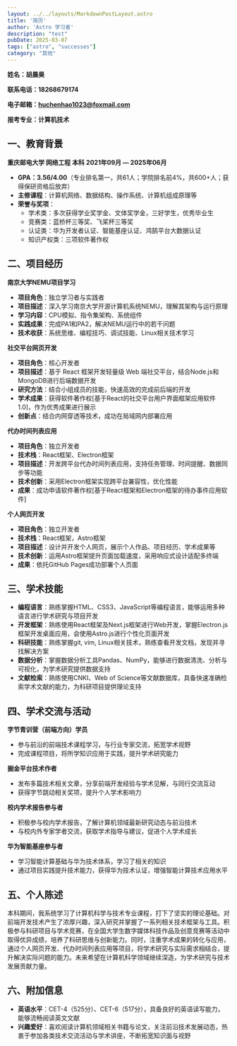 ```yaml
---
layout: ../../layouts/MarkdownPostLayout.astro
title: '简历'
author: 'Astro 学习者'
description: "test"
pubDate: 2025-03-07
tags: ["astro", "successes"]
category: "其他"
---
```

**姓名：胡晨昊** 

**联系电话：18268679174** 

**电子邮箱：[huchenhao1023@foxmail.com](mailto:huchenhao1023@foxmail.com)** 

**报考专业：计算机技术**



## 一、教育背景

**重庆邮电大学 网络工程 本科** **2021年09月 — 2025年06月**

- **GPA：3.56/4.00**（专业排名第一，共61人；学院排名前4%，共600+人；获得保研资格后放弃）
- **主修课程**：计算机网络、数据结构、操作系统、计算机组成原理等
- **荣誉与奖项**：
  - 学术类：多次获得学业奖学金、文体奖学金，三好学生，优秀毕业生
  - 竞赛类：蓝桥杯三等奖、飞桨杯三等奖
  - 认证类：华为开发者认证、智能基座认证、鸿鹄平台大数据认证
  - 知识产权类：三项软件著作权

## 二、项目经历

**南京大学NEMU项目学习**  
- **项目角色**：独立学习者与实践者
- **项目描述**：深入学习南京大学开源计算机系统NEMU，理解其架构与运行原理
- **学习内容**：CPU模拟、指令集架构、系统组件
- **实践成果**：完成PA1和PA2，解决NEMU运行中的若干问题
- **技术收获**：系统思维、编程技巧、调试技能、Linux相关技术学习

**社交平台网页开发**

- **项目角色**：核心开发者
- **项目描述**：基于 React 框架开发轻量级 Web 端社交平台，结合Node.js和MongoDB进行后端数据开发
- **研究方法**：结合小组成员的技能，快速高效的完成前后端的开发
- **学术成果**：获得软件著作权[基于React的社交平台用户界面框架应用软件 1.0]，作为优秀成果进行展示
- **创新点**：结合内网穿透等技术，成功在局域网内部署应用

**代办时间列表应用**

- **项目角色**：独立开发者
- **技术栈**：React框架、Electron框架
- **项目描述**：开发跨平台代办时间列表应用，支持任务管理、时间提醒、数据同步等功能
- **技术创新**：采用Electron框架实现跨平台兼容性，优化性能
- **成果**：成功申请软件著作权[基于React框架和Electron框架的待办事件应用软件]

**个人网页开发**

- **项目角色**：独立开发者
- **技术栈**：React框架，Astro框架
- **项目描述**：设计并开发个人网页，展示个人作品、项目经历、学术成果等
- **技术创新**：运用Astro框架提升页面加载速度，采用响应式设计适配多终端
- **成果**：依托GitHub Pages成功部署个人页面



## 三、学术技能

- **编程语言**：熟练掌握HTML、CSS3、JavaScript等编程语言，能够运用多种语言进行学术研究与项目开发
- **开发框架**：熟练使用React框架及Next.js框架进行Web开发，掌握Electron.js框架开发桌面应用，会使用Astro.js进行个性化页面开发
- **科研技能**：熟练掌握git, vim, Linux相关技术，熟练查看开发文档，发现并寻找解决方案
- **数据分析**：掌握数据分析工具Pandas、NumPy，能够进行数据清洗、分析与可视化，为学术研究提供数据支持
- **文献检索**：熟练使用CNKI、Web of Science等文献数据库，具备快速准确检索学术文献的能力，为科研项目提供理论支持

## 四、学术交流与活动

**字节青训营（前端方向）学员**

- 参与前沿的前端技术课程学习，与行业专家交流，拓宽学术视野
- 完成课程项目，将所学知识应用于实践，提升学术研究能力

**掘金平台技术作者**

- 发布多篇技术相关文章，分享前端开发经验与学术见解，与同行交流互动
- 获得字节跳动相关奖项，提升个人学术影响力

**校内学术报告参与者**

- 积极参与校内学术报告，了解计算机领域最新研究动态与前沿技术
- 与校内外专家学者交流，获取学术指导与建议，促进个人学术成长

**华为智能基座参与者**

- 学习智能计算基础与华为技术体系，学习了相关的知识
- 通过项目实践提升技术能力，获得华为技术认证，增强智能计算技术应用水平

## 五、个人陈述

本科期间，我系统学习了计算机科学与技术专业课程，打下了坚实的理论基础。对前端开发技术产生了浓厚兴趣，深入研究并掌握了一系列相关技术框架与工具。积极参与科研项目与学术竞赛，在全国大学生数字媒体科技作品及创意竞赛等活动中取得优异成绩，培养了科研思维与创新能力。同时，注重学术成果的转化与应用，通过个人网页开发、代办时间列表应用等项目，将学术研究与实际需求相结合，提升解决实际问题的能力。未来希望在计算机科学领域继续深造，为学术研究与技术发展贡献力量。

## 六、附加信息

- **英语水平**：CET-4（525分）、CET-6（517分），具备良好的英语读写能力，能够流畅阅读英文文献
- **兴趣爱好**：喜欢阅读计算机领域相关书籍与论文，关注前沿技术发展动态，热衷于参加各类技术交流活动与学术讲座，不断拓宽知识面与视野